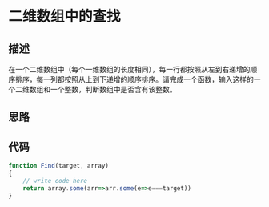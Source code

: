 # 二维数组中的查找


## 描述
在一个二维数组中（每个一维数组的长度相同），每一行都按照从左到右递增的顺序排序，每一列都按照从上到下递增的顺序排序。请完成一个函数，输入这样的一个二维数组和一个整数，判断数组中是否含有该整数。

## 思路


## 代码
```javascript
function Find(target, array)
{
    // write code here
    return array.some(arr=>arr.some(e=>e===target))
}
```